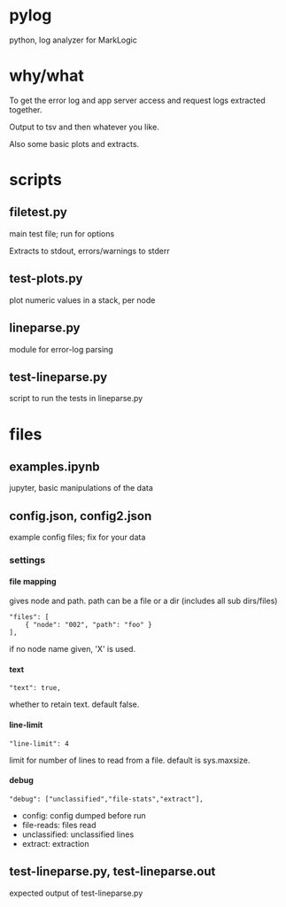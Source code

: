 # pylog
python, log analyzer for MarkLogic

# why/what

To get the error log and app server access and request logs extracted together.

Output to tsv and then whatever you like.

Also some basic plots and extracts.

# scripts

## filetest.py

main test file; run for options

Extracts to stdout, errors/warnings to stderr

## test-plots.py

plot numeric values in a stack, per node

## lineparse.py

module for error-log parsing

## test-lineparse.py

script to run the tests in lineparse.py

# files

## examples.ipynb

jupyter, basic manipulations of the data

## config.json, config2.json

example config files; fix for your data

### settings

#### file mapping

gives node and path.  path can be a file or a dir (includes all sub dirs/files)

    "files": [
        { "node": "002", "path": "foo" }
    ],

if no node name given, 'X' is used.

#### text

    "text": true,

whether to retain text.  default false.

#### line-limit

    "line-limit": 4

limit for number of lines to read from a file.  default is sys.maxsize.

#### debug

    "debug": ["unclassified","file-stats","extract"],

- config:  config dumped before run
- file-reads:  files read
- unclassified:  unclassified lines
- extract:  extraction


## test-lineparse.py, test-lineparse.out

expected output of test-lineparse.py

